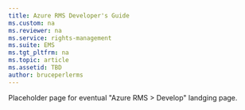 ```yaml
---
title: Azure RMS Developer's Guide
ms.custom: na
ms.reviewer: na
ms.service: rights-management
ms.suite: EMS
ms.tgt_pltfrm: na
ms.topic: article
ms.assetid: TBD
author: bruceperlerms
---
```



Placeholder page for eventual "Azure RMS > Develop" landging page.  